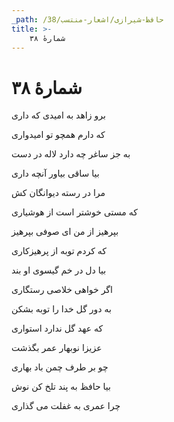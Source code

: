 ```yaml
---
_path: /حافظ-شیرازی/اشعار-منتسب/38
title: >-
    شمارهٔ ۳۸
---
```

# شمارهٔ ۳۸

<div class="b" id="bn1"><div class="m1"><p>برو زاهد به امیدی که داری</p></div>
<div class="m2"><p>که دارم همچو تو امیدواری</p></div></div>
<div class="b" id="bn2"><div class="m1"><p>به جز ساغر چه دارد لاله در دست</p></div>
<div class="m2"><p>بیا ساقی بیاور آنچه داری</p></div></div>
<div class="b" id="bn3"><div class="m1"><p>مرا در رسته دیوانگان کش</p></div>
<div class="m2"><p>که مستی خوشتر است از هوشیاری</p></div></div>
<div class="b" id="bn4"><div class="m1"><p>بپرهیز از من ای صوفی بپرهیز</p></div>
<div class="m2"><p>که کردم توبه از پرهیزکاری</p></div></div>
<div class="b" id="bn5"><div class="m1"><p>بیا دل در خم گیسوی او بند</p></div>
<div class="m2"><p>اگر خواهی خلاصی رستگاری</p></div></div>
<div class="b" id="bn6"><div class="m1"><p>به دور گل خدا را توبه بشکن</p></div>
<div class="m2"><p>که عهد گل ندارد استواری</p></div></div>
<div class="b" id="bn7"><div class="m1"><p>عزیزا نوبهار عمر بگذشت</p></div>
<div class="m2"><p>چو بر طرف چمن باد بهاری</p></div></div>
<div class="b" id="bn8"><div class="m1"><p>بیا حافظ به پند تلخ کن نوش</p></div>
<div class="m2"><p>چرا عمری به غفلت می گذاری</p></div></div>
